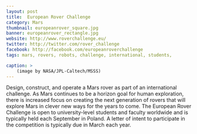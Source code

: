 ```yaml
---
layout: post
title:  European Rover Challenge
category: Mars
thumbnail: europeanrover_square.jpg
banner: europeanrover_rectangle.jpg
website: http://www.roverchallenge.eu/
twitter: http://twitter.com/rover_challenge
facebook: http://facebook.com/europeanroverchallenge
tags: mars, rovers, robots, challenge, international, students,

caption: >
    (image by NASA/JPL-Caltech/MSSS)
---
```

Design, construct, and operate a Mars rover as part of an international challenge. As Mars continues to be a horizon goal for human exploration, there is increased focus on creating the next generation of rovers that will explore Mars in clever new ways for the years to come. The European Rover Challenge is open to university-level students and faculty worldwide and is typically held each September in Poland. A letter of intent to participate in the competition is typically due in March each year.


